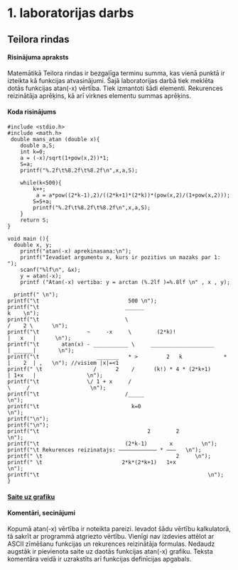 # 1. laboratorijas darbs
## Teilora rindas

#### Risinājuma apraksts
Matemātikā Teilora rindas ir bezgalīga terminu summa, kas vienā punktā ir izteikta kā funkcijas atvasinājumi. Šajā laboratorijas darbā tiek meklēta dotās funkcijas atan(-x) vērtība. Tiek izmantoti šādi elementi. Rekurences reizinātāja aprēķins, kā arī virknes elementu summas aprēķins. 

#### Koda risinājums
```
#include <stdio.h>
#include <math.h>
 double mans_atan (double x){
    double a,S;
    int k=0;
    a = (-x)/sqrt(1+pow(x,2))*1;
    S=a;
    printf("%.2f\t%8.2f\t%8.2f\n",x,a,S);

    while(k<500){
        k++;
         a = a*pow((2*k-1),2)/((2*k+1)*(2*k))*(pow(x,2)/(1+pow(x,2)));
        S=S+a;
        printf("%.2f\t%8.2f\t%8.2f\n",x,a,S);
    }
    return S;
}

void main (){
  double x, y;
	printf("atan(-x) aprekinasana:\n");
	printf("Ievadiet argumentu x, kurs ir pozitivs un mazaks par 1: ");
	scanf("%lf\n", &x);
	y = atan(-x);
	printf ("Atan(-x) vertiba: y = arctan (%.2lf )=%.8lf \n" , x , y);

  printf(" \n");
printf("\t                            500 \n");
printf("\t                           ______                                    k    \n");
printf("\t                           \                                  /    2 \      \n");
printf("\t               ~     -x     \        (2*k)!                  |   x   |      \n");
printf("\t       atan(x) - ___________ \     ____________________      | ______|       \n");
printf("\t                  _______   * >         2   k             *  |    2  | ,   \n"); //visiem |x|=<1
printf(" \t                /      2    /      (k!) * 4 * (2*k+1)       | 1+x   |                \n");
printf("\t               \/ 1 + x     /                                 \     /                   \n");
printf("\t                           /_____                                                         \n");
printf("\t                             k=0                                                   \n");
printf("\n");
printf("\n");
printf("\t                                  2        2             \n");
printf("\t                           (2*k-1)       x         \n");
printf("\t Rekurences reizinatajs: ———————————— * ———   \n");
printf(" \t                                          2     \n");
printf(" \t                         2*k*(2*k+1)   1+x                \n");
printf("\t                                                     \n");
}
```
#### [Saite uz grafiku](https://github.com/Tefsrp2/RTR-105/blob/main/ld1_series/LD_1_grafiks_2.svg)

#### Komentāri, secinājumi
Kopumā atan(-x) vērtība ir noteikta pareizi. Ievadot šādu vērtību kalkulatorā, tā sakrīt ar programmā atgriezto vērtību. Vienīgi nav izdevies attēlot ar ASCII zīmēšanu funkcijas un rekurences reizinātāja formulas. Nedaudz augstāk ir pievienota saite uz daotās funkcijas atan(-x) grafiku. Teksta komentāra veidā ir uzrakstīts arī funkcijas definīcijas apgabals.
